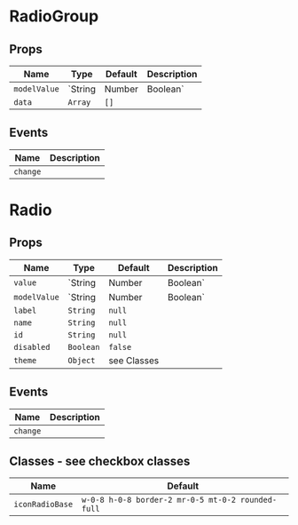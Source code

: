 # RadioGroup

## Props

| Name         | Type                    | Default | Description |
| ------------ | ----------------------- | ------- | ----------- |
| `modelValue` | `String|Number|Boolean` | `null`  | v-model     |
| `data`       | `Array`                 | `[]`    |             |

## Events

| Name     | Description |
| -------- | ----------- |
| `change` |             |

# Radio

## Props

| Name         | Type                    | Default     | Description |
| ------------ | ----------------------- | ----------- | ----------- |
| `value`      | `String|Number|Boolean` | `null`      |             |
| `modelValue` | `String|Number|Boolean` | `null`      | v-model     |
| `label`      | `String`                | `null`      |             |
| `name`       | `String`                | `null`      |             |
| `id`         | `String`                | `null`      |             |
| `disabled`   | `Boolean`               | `false`     |             |
| `theme`      | `Object`                | see Classes |             |

## Events

| Name     | Description |
| -------- | ----------- |
| `change` |             |

## Classes - see checkbox classes

| Name            | Default                                           |
| --------------- | ------------------------------------------------- |
| `iconRadioBase` | `w-0-8 h-0-8 border-2 mr-0-5 mt-0-2 rounded-full` |

